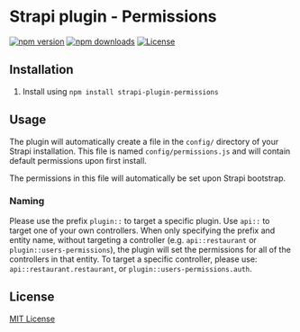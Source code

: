 # Strapi plugin - Permissions

[![npm version][npm-version-src]][npm-version-href]
[![npm downloads][npm-downloads-src]][npm-downloads-href]
[![License][license-src]][license-href]

## Installation

1. Install using `npm install strapi-plugin-permissions`

## Usage

The plugin will automatically create a file in the `config/` directory of your Strapi installation.
This file is named `config/permissions.js` and will contain default permissions upon first install.

The permissions in this file will automatically be set upon Strapi bootstrap.

### Naming

Please use the prefix `plugin::` to target a specific plugin. Use `api::` to target one of your own controllers.
When only specifying the prefix and entity name, without targeting a controller (e.g. `api::restaurant` or `plugin::users-permissions`), the plugin will set the permissions for all of the controllers in that entity.
To target a specific controller, please use: `api::restaurant.restaurant`, or `plugin::users-permissions.auth`.

## License

[MIT License](./LICENSE)

<!-- Badges -->

[npm-version-src]: https://img.shields.io/npm/v/@gravitybv/strapi-plugin-permissions/latest.svg
[npm-version-href]: https://npmjs.com/package/@gravitybv/strapi-plugin-permissions
[npm-downloads-src]: https://img.shields.io/npm/dt/@gravitybv/strapi-plugin-permissions.svg
[npm-downloads-href]: https://npmjs.com/package/@gravitybv/strapi-plugin-permissions
[license-src]: https://img.shields.io/npm/l/@gravitybv/strapi-plugin-permissions.svg
[license-href]: https://npmjs.com/package/@gravitybv/strapi-plugin-permissions
